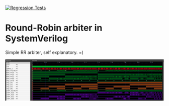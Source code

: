 [![Regression
Tests](https://github.com/aignacio/rr_arbiter/actions/workflows/regression.yaml/badge.svg)](https://github.com/aignacio/rr_arbiter/actions/workflows/regression.yaml)

# Round-Robin arbiter in SystemVerilog

Simple RR arbiter, self explanatory. =)

![RR-Arbiter](rr_arbiter.png)
